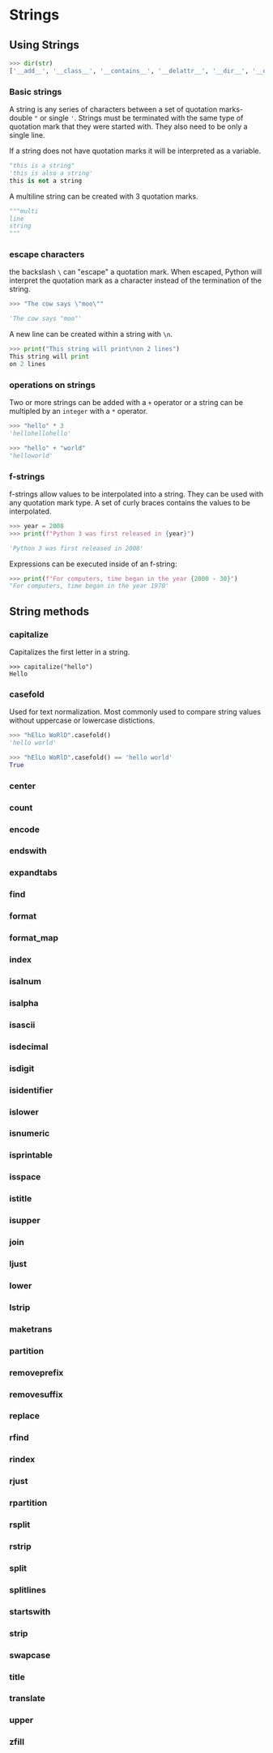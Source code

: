 # Strings

## Using Strings

```python
>>> dir(str)
['__add__', '__class__', '__contains__', '__delattr__', '__dir__', '__doc__', '__eq__', '__format__', '__ge__', '__getattribute__', '__getitem__', '__getnewargs__', '__gt__', '__hash__', '__init__', '__init_subclass__', '__iter__', '__le__', '__len__', '__lt__', '__mod__', '__mul__', '__ne__', '__new__', '__reduce__', '__reduce_ex__', '__repr__', '__rmod__', '__rmul__', '__setattr__', '__sizeof__', '__str__', '__subclasshook__', 'capitalize', 'casefold', 'center', 'count', 'encode', 'endswith', 'expandtabs', 'find', 'format', 'format_map', 'index', 'isalnum', 'isalpha', 'isascii', 'isdecimal', 'isdigit', 'isidentifier', 'islower', 'isnumeric', 'isprintable', 'isspace', 'istitle', 'isupper', 'join', 'ljust', 'lower', 'lstrip', 'maketrans', 'partition', 'removeprefix', 'removesuffix', 'replace', 'rfind', 'rindex', 'rjust', 'rpartition', 'rsplit', 'rstrip', 'split', 'splitlines', 'startswith', 'strip', 'swapcase', 'title', 'translate', 'upper', 'zfill']
```

### Basic strings

A string is any series of characters between a set of quotation marks- double `"` or single `'`. Strings must be terminated with the same type of quotation mark that they were started with. They also need to be only a single line. 

If a string does not have quotation marks it will be interpreted as a variable.

```python
"this is a string"
'this is also a string'
this is not a string
```

A multiline string can be created with 3 quotation marks.

```python
"""multi
line
string
"""
```

### escape characters

the backslash `\` can "escape" a quotation mark. When escaped, Python will interpret the quotation mark as a character instead of the termination of the string.

```python
>>> "The cow says \"moo\""

'The cow says "moo"'
```

A new line can be created within a string with `\n`. 

```python
>>> print("This string will print\non 2 lines")
This string will print
on 2 lines
```

### operations on strings

Two or more strings can be added with a `+` operator or a string can be multipled by an `integer` with a `*` operator. 

```python
>>> "hello" * 3
'hellohellohello'

>>> "hello" + "world"
"helloworld'
```


### f-strings

f-strings allow values to be interpolated into a string. They can be used with any quotation mark type. A set of curly braces contains the values to be interpolated.

```python
>>> year = 2008
>>> print(f"Python 3 was first released in {year}")

'Python 3 was first released in 2008'
```

Expressions can be executed inside of an f-string:

```python
>>> print(f"For computers, time began in the year {2000 - 30}")
"For computers, time began in the year 1970'
```

## String methods

### capitalize

Capitalizes the first letter in a string.

```
>>> capitalize("hello")
Hello
```

### casefold

Used for text normalization. Most commonly used to compare string values without uppercase or lowercase distictions.

```python
>>> "hElLo WoRlD".casefold()
'hello world'
```

```python
>>> "hElLo WoRlD".casefold() == 'hello world'
True
```

### center



### count

### encode

### endswith

### expandtabs

### find

### format

### format_map

### index

### isalnum

### isalpha

### isascii

### isdecimal

### isdigit

### isidentifier

### islower

### isnumeric

### isprintable

### isspace

### istitle

### isupper

### join

### ljust

### lower

### lstrip

### maketrans

### partition

### removeprefix

### removesuffix

### replace

### rfind

### rindex

### rjust

### rpartition

### rsplit

### rstrip

### split

### splitlines

### startswith

### strip

### swapcase

### title

### translate

### upper

### zfill